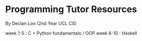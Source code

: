 # Programming Tutor Resources
By Declan Loo (2nd Year UCL CS)

week 1-5 : C + Python fundamentals / OOP
week 6-10 : Haskell